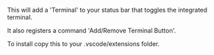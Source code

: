 This will add a 'Terminal' to your status bar that toggles the integrated terminal.

It also registers a command 'Add/Remove Terminal Button'.

To install copy this to your .vscode/extensions folder.